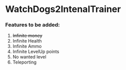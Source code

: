 # WatchDogs2IntenalTrainer

### Features to be added:

1. ~~Infinite money~~
2. Infinite Health
3. Infinite Ammo
4. Infinite LevelUp points
5. No wanted level
6. Teleporting
